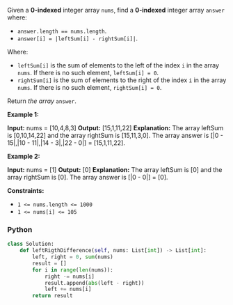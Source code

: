 Given a  **0-indexed**  integer array  `nums`, find a  **0-indexed** integer array  `answer`  where:

- `answer.length == nums.length`.
- `answer[i] = |leftSum[i] - rightSum[i]|`.

Where:

- `leftSum[i]`  is the sum of elements to the left of the index  `i`  in the array  `nums`. If there is no such
  element,  `leftSum[i] = 0`.
- `rightSum[i]`  is the sum of elements to the right of the index  `i`  in the array  `nums`. If there is no such
  element,  `rightSum[i] = 0`.

Return  _the array_  `answer`.

**Example 1:**

**Input:** nums = [10,4,8,3]
**Output:** [15,1,11,22]
**Explanation:** The array leftSum is [0,10,14,22] and the array rightSum is [15,11,3,0].
The array answer is [|0 - 15|,|10 - 11|,|14 - 3|,|22 - 0|] = [15,1,11,22].

**Example 2:**

**Input:** nums = [1]
**Output:** [0]
**Explanation:** The array leftSum is [0] and the array rightSum is [0].
The array answer is [|0 - 0|] = [0].

**Constraints:**

- `1 <= nums.length <= 1000`
- `1 <= nums[i] <= 105`

### Python

```python
class Solution:
    def leftRigthDifference(self, nums: List[int]) -> List[int]:
        left, right = 0, sum(nums)
        result = []
        for i in range(len(nums)):
            right -= nums[i]
            result.append(abs(left - right))
            left += nums[i]
        return result
```
